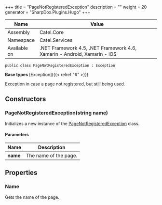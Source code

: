 

+++
title = "PageNotRegisteredException" 
description = ""
weight = 20
generator = "SharpDox.Plugins.Hugo"
+++

Name|Value
---|---
Assembly|Catel.Core
Namespace|Catel.Services
Available on|.NET Framework 4.5, .NET Framework 4.6, Xamarin - Android, Xamarin - iOS

```
public class PageNotRegisteredException : Exception
```

**Base types**
[Exception]({{< relref "#" >}})

Exception in case a page not registered, but still being used.

## Constructors

### PageNotRegisteredException(string name)

Initializes a new instance of the [PageNotRegisteredException](#) class.

#### Parameters

Name|Description
---|---
**name**|The name of the page.

## Properties

### Name

Gets the name of the page.

